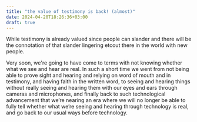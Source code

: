 ```yaml
---
title: "the value of testimony is back! (almost)"
date: 2024-04-20T18:26:36+03:00
draft: true
---
```


While testimony is already valued since people can slander and there will be the connotation of that slander lingering etcout there in the world with new people.

Very soon, we're going to have come to terms with not knowing whether what we see and hear are real.
In such a short time we went from not being able to prove sight and hearing and relying on word of mouth and in testimony, and having faith in the written word, to seeing and hearing things without really seeing and hearing them with our eyes and ears through cameras and microphones, and finally back to such technological advancement that we’re nearing an era where we will no longer be able to fully tell whether what we’re seeing and hearing through technology is real, and go back to our usual ways before technology.
